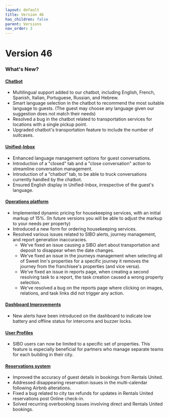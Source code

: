 ```yaml
---
layout: default
title: Version 46
has_children: false
parent: Versions
nav_order: 3
---
```



# Version 46

### What's New?

#### <u>Chatbot</u>
- Multilingual support added to our chatbot, including English, French, Spanish, Italian, Portuguese, Russian, and Hebrew.
- Smart language selection in the chatbot to recommend the most suitable language to guests.
(The guest may choose any language given our suggestion does not match their needs)
- Resolved a bug in the chatbot related to transportation services for locations with a single pickup point.
- Upgraded chatbot's transportation feature to include the number of suitcases.

#### <u>Unified-Inbox</u>
- Enhanced language management options for guest conversations.
- Introduction of a "closed" tab and a "close conversation" action to streamline conversation management.
- Introduction of a “chatbot” tab, to be able to truck conversations currently handled by the chatbot.
- Ensured English display in Unified-Inbox, irrespective of the guest's language.

#### <u>Operations platform</u>
- Implemented dynamic pricing for housekeeping services, with an initial markup of 15%.
(In future versions you will be able to adjust the markup to your needs per property) 
- Introduced a new form for ordering housekeeping services.
- Resolved various issues related to SIBO alerts, journey management, and report generation inaccuracies.
  - We've fixed an issue causing a SIBO alert about transportation and deposit to disappear when the date changes.
  - We've fixed an issue in the journeys management when selecting all of Sweet Inn's properties for a specific journey it removes the journey from the franchisee's properties (and vice versa).
  - We've fixed an issue in reports page, when creating a second resolving task to a report, the task creation caused a wrong property selection.
  - We've resolved a bug on the reports page where clicking on images, relations, and task links did not trigger any action.

#### <u>Dashboard Improvements</u>
- New alerts have been introduced on the dashboard to indicate low battery and offline status for intercoms and buzzer locks.

#### <u>User Profiles</u>
- SIBO users can now be limited to a specific set of properties. This feature is especially beneficial for partners who manage separate teams for each building in their city.

#### <u>Reservations system</u>
- Improved the accuracy of guest details in bookings from Rentals United.
- Addressed disappearing reservation issues in the multi-calendar following Airbnb alterations.
- Fixed a bug related to city tax refunds for updates in Rentals United reservations post Online check-in.
- Solved recurring overbooking issues involving direct and Rentals United bookings.